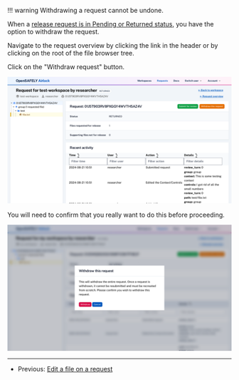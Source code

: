 !!! warning
    Withdrawing a request cannot be undone.


When a [release request is in Pending or Returned status](../explanation/workflow-and-permissions.md),
you have the option to withdraw the request.

Navigate to the request overview by clicking the link in the header or by clicking on the
root of the file browser tree.

Click on the "Withdraw request" button. 

![Withdraw request button](../screenshots/withdraw_request.png)

You will need to confirm that you really want to do this before proceeding.

![Withdraw request button](../screenshots/withdraw_request_modal.png)


---
* Previous: [Edit a file on a request](edit-file-on-request.md)
